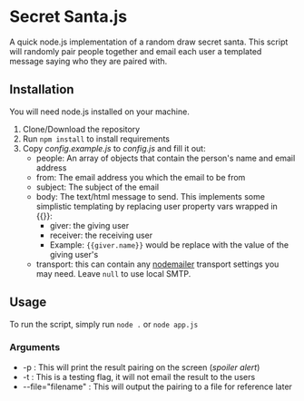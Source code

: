 # Secret Santa.js

A quick node.js implementation of a random draw secret santa. This script will randomly pair people together and email each user a templated message saying who they are paired with.

## Installation
You will need node.js installed on your machine.
1. Clone/Download the repository
2. Run `npm install` to install requirements
3. Copy *config.example.js* to *config.js* and fill it out:
   * people: An array of objects that contain the person's name and email address
   * from: The email address you which the email to be from
   * subject: The subject of the email
   * body: The text/html message to send.  This implements some simplistic templating by replacing user property vars wrapped in {{}}:
      * giver: the giving user
      * receiver: the receiving user
      * Example: `{{giver.name}}` would be replace with the value of the giving user's
   * transport: this can contain any [nodemailer](http://www.nodemailer.com/) transport settings you may need.  Leave `null` to use local SMTP.

## Usage
To run the script, simply run `node .` or `node app.js`
### Arguments
* -p : This will print the result pairing on the screen (*spoiler alert*)
* -t : This is a testing flag, it will not email the result to the users
* --file="filename" : This will output the pairing to a file for reference later

